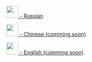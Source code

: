 [<img src="https://upload.wikimedia.org/wikipedia/en/thumb/f/f3/Flag_of_Russia.svg/510px-Flag_of_Russia.svg.png" width="32px"/>  - Russian](https://github.com/cryptogenom/whitepaper/blob/master/RU.md)

[<img src="https://upload.wikimedia.org/wikipedia/commons/thumb/f/fa/Flag_of_the_People%27s_Republic_of_China.svg/250px-Flag_of_the_People%27s_Republic_of_China.svg.png" width="32px"/>  - Chinese (comming soon)](https://github.com/cryptogenom/whitepaper/blob/master/CH.md)

[<img src="https://upload.wikimedia.org/wikipedia/en/thumb/a/ae/Flag_of_the_United_Kingdom.svg/250px-Flag_of_the_United_Kingdom.svg.png" width="32px"/>  - English (comming soon)](https://github.com/cryptogenom/whitepaper/blob/master/EN.md)
